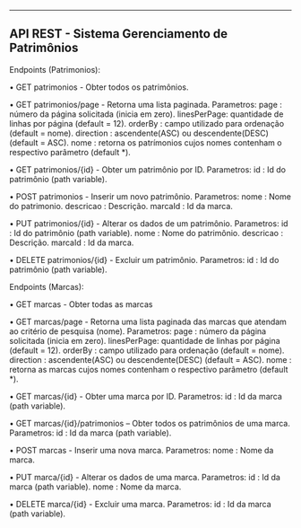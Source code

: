 --------------------------------------------------------------------
API REST - Sistema Gerenciamento de Patrimônios
--------------------------------------------------------------------
Endpoints (Patrimonios):

• GET patrimonios - Obter todos os patrimônios.

• GET patrimonios/page - Retorna uma lista paginada.
	Parametros:
		page		: número da página solicitada (inicia em zero).
		linesPerPage: quantidade de linhas por página (default = 12).
		orderBy		: campo utilizado para ordenação (default = nome).
		direction	: ascendente(ASC) ou descendente(DESC) (default = ASC).
		nome		: retorna os patrímonios cujos nomes contenham o respectivo parâmetro (default *).

• GET patrimonios/{id} - Obter um patrimônio por ID.
	Parametros:
		id			: Id do patrimônio (path variable).

• POST patrimonios - Inserir um novo patrimônio.
	Parametros:
		nome 		: Nome do patrimonio.
		descricao	: Descrição.
		marcaId		: Id da marca.

• PUT patrimonios/{id} - Alterar os dados de um patrimônio.
	Parametros:
		id			: Id do patrimônio (path variable).
		nome 		: Nome do patrimônio.
		descricao	: Descrição.
		marcaId		: Id da marca.

• DELETE patrimonios/{id} - Excluir um patrimônio.
	Parametros:
		id			: Id do patrimônio (path variable).

Endpoints (Marcas):

• GET marcas - Obter todas as marcas

• GET marcas/page - Retorna uma lista paginada das marcas que atendam ao critério de pesquisa (nome).
	Parametros:
		page		: número da página solicitada (inicia em zero).
		linesPerPage: quantidade de linhas por página (default = 12).
		orderBy		: campo utilizado para ordenação (default = nome).
		direction	: ascendente(ASC) ou descendente(DESC) (default = ASC).
		nome		: retorna as marcas cujos nomes contenham o respectivo parâmetro (default *).
		
• GET marcas/{id} - Obter uma marca por ID.
	Parametros:
		id			: Id da marca (path variable).

• GET marcas/{id}/patrimonios – Obter todos os patrimônios de uma marca.
	Parametros:
		id			: Id da marca (path variable).

• POST marcas - Inserir uma nova marca.
	Parametros:
		nome 		: Nome da marca.

• PUT marca/{id} - Alterar os dados de uma marca.
	Parametros:
		id			: Id da marca (path variable).
		nome 		: Nome da marca.
		
• DELETE marca/{id} - Excluir uma marca.
	Parametros:
		id			: Id da marca (path variable).
